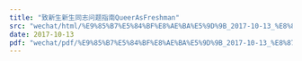 ```yaml
---
title: "致新生新生同志问题指南QueerAsFreshman"
src: "wechat/html/%E9%85%B7%E5%84%BF%E8%AE%BA%E5%9D%9B_2017-10-13_%E8%87%B4%E6%96%B0%E7%94%9F%E6%96%B0%E7%94%9F%E5%90%8C%E5%BF%97%E9%97%AE%E9%A2%98%E6%8C%87%E5%8D%97QueerAsFreshman.html"
date: 2017-10-13
pdf: "wechat/pdf/%E9%85%B7%E5%84%BF%E8%AE%BA%E5%9D%9B_2017-10-13_%E8%87%B4%E6%96%B0%E7%94%9F%E6%96%B0%E7%94%9F%E5%90%8C%E5%BF%97%E9%97%AE%E9%A2%98%E6%8C%87%E5%8D%97QueerAsFreshman.pdf"
---
```

